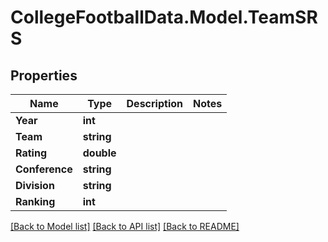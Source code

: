 # CollegeFootballData.Model.TeamSRS

## Properties

Name | Type | Description | Notes
------------ | ------------- | ------------- | -------------
**Year** | **int** |  | 
**Team** | **string** |  | 
**Rating** | **double** |  | 
**Conference** | **string** |  | 
**Division** | **string** |  | 
**Ranking** | **int** |  | 

[[Back to Model list]](../../README.md#documentation-for-models) [[Back to API list]](../../README.md#documentation-for-api-endpoints) [[Back to README]](../../README.md)

